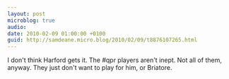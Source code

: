 ```yaml
---
layout: post
microblog: true
audio: 
date: 2010-02-09 01:00:00 +0100
guid: http://samdeane.micro.blog/2010/02/09/t8876107265.html
---
```

I don't think Harford gets it. The #qpr players aren't inept. Not all of them, anyway. They just don't want to play for him, or Briatore.
